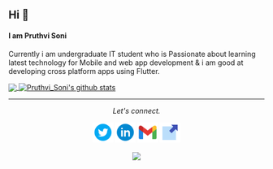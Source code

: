 ## Hi 👋
#### I am Pruthvi Soni
Currently i am undergraduate IT student who is Passionate about learning latest technology for Mobile and web app development & i am good at developing cross platform apps using Flutter.
<div>
  <a href="https://github.com/pruthvisooni/github-readme-stats">
  <img align="center" src="https://github-readme-stats.vercel.app/api/top-langs/?username=pruthvisooni&hide=kotlin,css,javascript&show_icons=true&theme=default&bg_color=0D1117&text_color=FFFFFF&hide_border=true " />
  </a>
  <a href="https://github.com/pruthvisooni/github-readme-stats">
  <img align="center" src="https://github-readme-stats.vercel.app/api?username=pruthvisooni&show_icons=true&theme=default &line_height=27&bg_color=0D1117&text_color=FFFFFF&hide_border=true" alt="Pruthvi_Soni's github stats" />
  </a>
  </div>
    <hr>
<div>
  <p align="center">
    <i>Let's connect.</i>
    <p align="center">
      <a href="https://twitter.com/PruthviSooni" alt="Twitter"><img src="utils/twitter.svg" width=40></a>
      <a href="https://www.linkedin.com/in/pruthvisooni/" alt="Linkedin"><img src="utils/linkedin.svg" width=40></a>
      <a href="mailto:pruthvisoni7@gmail.com" alt="Contact me"><img src="utils/gmail.svg" width=40></a>
      <a href="https://pruthvisoni.js.org" alt="My site"><img src="utils/external-link.svg" width=40></a>
    </p>
    <p align="center">
      <a href="https://visitor-badge.glitch.me/badge?page_id=PruthviSooni">
        <img align="center" src="https://visitor-badge.glitch.me/badge?page_id=PruthviSooni">
      </a>
    </p>
  </p>
</div>
